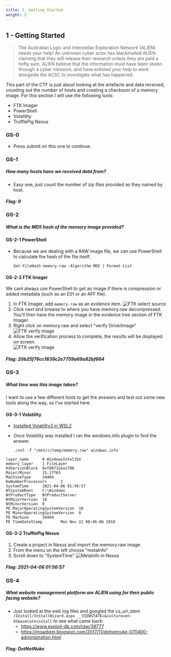 ```yaml
---
title: 2. Getting Started
weight: 2
---
```



## 1 - Getting Started

>The Australian Logic and Interstellar Exploration Network (ALIEN) needs your help! An unknown cyber actor has blackmailed ALIEN claiming that they will release their research unless they are paid a hefty sum. ALIEN believe that the information must have been stolen through a cyber intrusion, and have enlisted your help to work alongside the ACSC to investigate what has happened.

This part of the CTF is just about looking at the artefacts and data received, counting out the number of hosts and creating a checksum of a memory image. For this section I will use the following tools:
* FTK Imager
* PowerShell
* Volatility
* TrufflePig Nexus

### GS-0
* Press submit on this one to continue.

### GS-1
<h5>How many hosts have we received data from?</h5>

* Easy one, just count the number of zip files provided as they named by host.

<h5>Flag: 9</h5>

### GS-2
<h5>What is the MD5 hash of the memory image provided?</h5>

#### GS-2-1 PowerShell
* Because we are dealing with a RAW image file, we can use PowerShell to calculate the hash of the file itself.

  ```Get-FileHash memory.raw -Algorithm MD5 | Format-List```

#### GS-2-2 FTK Imager
We cant always use PowerShell to get an image if there is compression or added metadata (such as an E01 or an AFF file).

1. In FTK Imager, add `memory.raw` as an evidence item.
   ![FTK select source](../images/FTK-select-source.png)
2. Click next and browse to where you have memory.raw decompressed. You'll then have the memory image in the evidence tree section of FTK Imager.
3. Right click on memory.raw and select "verify Drive/Image"
   ![FTK verify image](../images/FTK-verify-drive.png)
4. Allow the verification process to complete, the results will be displayed on screen.   
   ![FTK verify image](../images/image-verification-results.png)

<h5>Flag: 20b25f76cc1839c2e7759a69a82bf664</h5>

### GS-3
<h5>What time was this image taken?</h5>

I want to use a few different tools to get the answers and test out some new tools along the way, so I've started here.

#### GS-3-1 Volatility
* <a href="/ctf/2022/05/03/ACSC-BSides-IR-Challenge-2021-Setup.html">Installed Volatility3 in WSL2</a>
* Once Volatility was installed I ran the windows.info plugin to find the answer.
  
  ```./vol -f "/mnt/c/temp/memory.raw" windows.info```
``` 
layer_name      0 WindowsIntel32e
memory_layer    1 FileLayer
KdVersionBlock  0xf80732ea1f08
Major/Minor     15.17763
MachineType     34404
KeNumberProcessors      2
SystemTime      2021-04-06 01:56:57
NtSystemRoot    C:\Windows
NtProductType   NtProductServer
NtMajorVersion  10
NtMinorVersion  0
PE MajorOperatingSystemVersion  10
PE MinorOperatingSystemVersion  0
PE Machine      34404
PE TimeDateStamp        Mon Nov 22 08:46:06 2010
```

#### GS-3-2 TrufflePig Nexus
1. Create a project in Nexus and import the memory.raw image.
2. From the menu on the left choose "metaInfo"
3. Scroll down to "SystemTime"
  ![MetaInfo in Nexus](../images/GS-3-2-nexus.png)

<h5>Flag: 2021-04-06 01:56:57</h5>

### GS-4
<h5>What website management platform are ALIEN using for their public facing website?</h5>

* Just looked at the web log files and googled the cs_uri_stem `/Install/InstallWizard.aspx __VIEWSTATE=&culture=en-US&executeinstall` to see what came back:
  * <a href="https://www.exploit-db.com/raw/39777">https://www.exploit-db.com/raw/39777</a><br>
  * <a href="https://msadiqm.blogspot.com/2017/11/dotnetnuke-070400-administration.html">https://msadiqm.blogspot.com/2017/11/dotnetnuke-070400-administration.html</a>

<h5>Flag: DotNetNuke</h5>